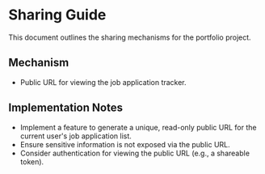 # Sharing Guide

This document outlines the sharing mechanisms for the portfolio project.

## Mechanism

- Public URL for viewing the job application tracker.

## Implementation Notes

- Implement a feature to generate a unique, read-only public URL for the current user's job application list.
- Ensure sensitive information is not exposed via the public URL.
- Consider authentication for viewing the public URL (e.g., a shareable token).
